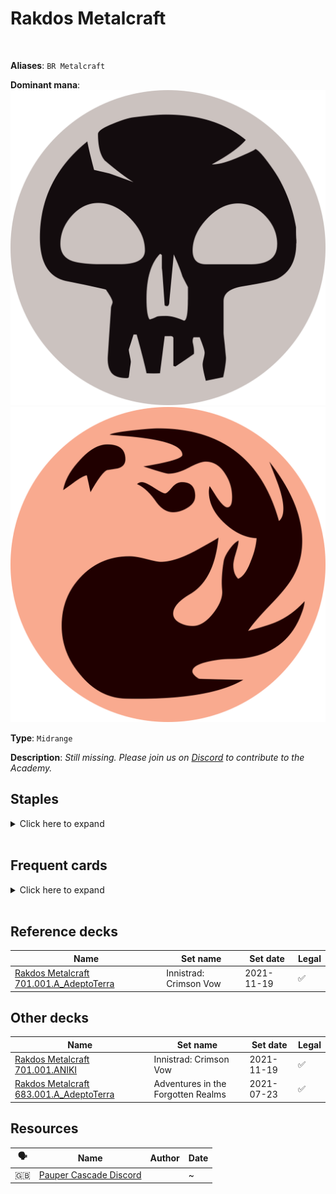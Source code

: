 <!-- This page is automatically generated by Myr: do not update it manually. -->
<!-- Changes directly applied here will be lost. -->
<!-- If you plan to update this page, please update the template at https://github.com/Pauperformance/pauperformance-bot -->
<!-- Templates can be found under pauperformance-bot/resources/templates/ -->
# Rakdos Metalcraft
<br/>

**Aliases**: `BR Metalcraft`


**Dominant mana**: <img src="../resources/images/mana/B.png" class="dominant-mana-icon"/> <img src="../resources/images/mana/R.png" class="dominant-mana-icon"/>

**Type**: `Midrange`

**Description**: _Still missing. Please join us on [Discord](https://discord.gg/fYQbpjjkQ3) to contribute to the Academy._


## **Staples**

<details>
  <summary>Click here to expand</summary>
<a href="https://scryfall.com/card/mid/128/ardent-elementalist"><img src="https://cards.scryfall.io/normal/front/f/5/f58592f7-1df5-428d-9dde-e6acd9a5d1d5.jpg" class="archetype-card rounded-image"/></a>
<a href="https://scryfall.com/card/som/55/bleak-coven-vampires"><img src="https://cards.scryfall.io/normal/front/9/d/9d3386e4-bbd6-4756-b29d-f55619e98d0d.jpg" class="archetype-card rounded-image"/></a>
<a href="https://scryfall.com/card/cmr/163/boarding-party"><img src="https://cards.scryfall.io/normal/front/1/8/186adacf-434b-475b-9b85-749615ae002b.jpg" class="archetype-card rounded-image"/></a>
<a href="https://scryfall.com/card/clb/119/cast-down"><img src="https://cards.scryfall.io/normal/front/a/b/aba79021-39af-4e74-beb5-f2f508c865b2.jpg" class="archetype-card rounded-image"/></a>
<a href="https://scryfall.com/card/znr/137/cleansing-wildfire"><img src="https://cards.scryfall.io/normal/front/4/9/492d77e5-acc6-41b8-8930-f39d69234919.jpg" class="archetype-card rounded-image"/></a>
<a href="https://scryfall.com/card/otc/131/deadly-dispute"><img src="https://cards.scryfall.io/normal/front/e/d/ed01650e-4eb5-4884-9cc6-947b0e20dd3c.jpg" class="archetype-card rounded-image"/></a>
<a href="https://scryfall.com/card/2xm/125/galvanic-blast"><img src="https://cards.scryfall.io/normal/front/0/c/0cf8cb1e-314a-4894-82df-f9812825f52e.jpg" class="archetype-card rounded-image"/></a>
<a href="https://scryfall.com/card/mh1/125/geomancers-gambit"><img src="https://cards.scryfall.io/normal/front/2/3/23b67031-76b8-4511-a6dc-433d9450496e.jpg" class="archetype-card rounded-image"/></a>
<a href="https://scryfall.com/card/c21/245/ichor-wellspring"><img src="https://cards.scryfall.io/normal/front/1/c/1ccdb407-ac8f-4736-89d3-ab0d086096ea.jpg" class="archetype-card rounded-image"/></a>
<a href="https://scryfall.com/card/mh2/256/slagwoods-bridge"><img src="https://cards.scryfall.io/normal/front/e/5/e51b48e9-a75a-4acd-9462-5e1ac2b0d803.jpg" class="archetype-card rounded-image"/></a>
<a href="https://scryfall.com/card/cmm/190/thorn-of-the-black-rose"><img src="https://cards.scryfall.io/normal/front/b/4/b4b266e2-1cad-40df-bc0e-3e1464b299b3.jpg" class="archetype-card rounded-image"/></a>
</details><br/>



## **Frequent cards**

<details>
  <summary>Click here to expand</summary>
<a href="https://scryfall.com/card/vow/95/blood-fountain"><img src="https://cards.scryfall.io/normal/front/d/d/dd03651e-ada0-41dc-8722-0eba476943e3.jpg" class="archetype-card rounded-image"/></a>
<a href="https://scryfall.com/card/tsr/263/chromatic-star"><img src="https://cards.scryfall.io/normal/front/c/2/c2e8d492-2c67-410b-b556-c157a14c4cec.jpg" class="archetype-card rounded-image"/></a>
<a href="https://scryfall.com/card/mbs/79/fangren-marauder"><img src="https://cards.scryfall.io/normal/front/f/5/f5cf62a2-d03a-495d-924a-bf79524175fa.jpg" class="archetype-card rounded-image"/></a>
<a href="https://scryfall.com/card/eld/220/golden-egg"><img src="https://cards.scryfall.io/normal/front/5/2/525142c3-f17c-4e02-a02d-fa385215aa12.jpg" class="archetype-card rounded-image"/></a>
<a href="https://scryfall.com/card/mrd/98/krark-clan-shaman"><img src="https://cards.scryfall.io/normal/front/9/7/975f9ea8-af2c-456f-acd0-ffa9ea0d98c1.jpg" class="archetype-card rounded-image"/></a>
<a href="https://scryfall.com/card/cmr/322/maelstrom-colossus"><img src="https://cards.scryfall.io/normal/front/3/2/322491d2-d082-4d38-8d81-8588c011e725.jpg" class="archetype-card rounded-image"/></a>
<a href="https://scryfall.com/card/scg/72/reaping-the-graves"><img src="https://cards.scryfall.io/normal/front/7/6/760a66bd-2821-4710-8f02-3c30772dd884.jpg" class="archetype-card rounded-image"/></a>
<a href="https://scryfall.com/card/dmc/172/terminate"><img src="https://cards.scryfall.io/normal/front/0/4/0476ea45-ee6d-41c6-93b8-50f92cb37b78.jpg" class="archetype-card rounded-image"/></a>
</details><br/>



## **Reference decks**

| Name | Set name | Set date | Legal |
| -----| -------- | -------- | ----- |
| [Rakdos Metalcraft 701.001.A_AdeptoTerra](https://www.mtggoldfish.com/deck/4870921) | Innistrad: Crimson Vow | 2021-11-19 | ✅ |




## **Other decks**

| Name | Set name | Set date | Legal |
| -----| -------- | -------- | ----- |
| [Rakdos Metalcraft 701.001.ANIKI](https://www.mtggoldfish.com/deck/4800226) | Innistrad: Crimson Vow | 2021-11-19 | ✅ |
| [Rakdos Metalcraft 683.001.A_AdeptoTerra](https://www.mtggoldfish.com/deck/4800228) | Adventures in the Forgotten Realms | 2021-07-23 | ✅ |






## **Resources**

| 🗣️ | Name | Author | Date |
| -- | ---- | ------ | ---- |
| 🇬🇧 | <a target="_blank" href="https://discord.gg/wTxNJkpmJS">Pauper Cascade Discord</a> | <i class="fa-brands fa-discord"></i> | ~            |

